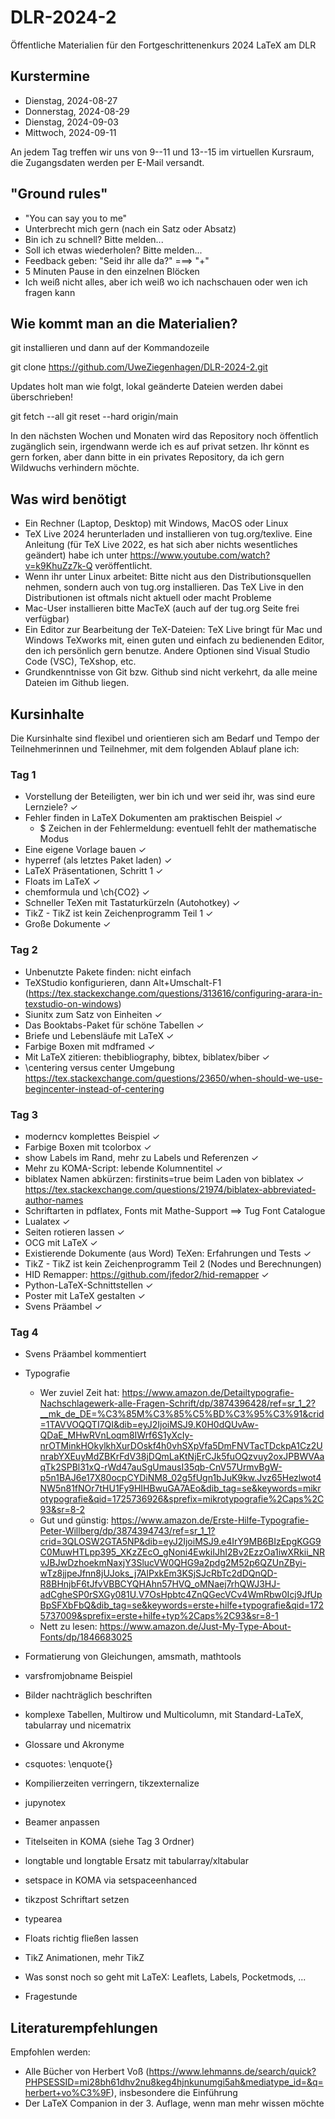 # DLR-2024-2

Öffentliche Materialien für den Fortgeschrittenenkurs 2024 LaTeX am DLR

## Kurstermine

* Dienstag, 2024-08-27
* Donnerstag, 2024-08-29
* Dienstag, 2024-09-03
* Mittwoch, 2024-09-11

An jedem Tag treffen wir uns von 9--11 und 13--15 im virtuellen Kursraum, die Zugangsdaten 
werden per E-Mail versandt.

## "Ground rules"

* "You can say you to me"
* Unterbrecht mich gern (nach ein Satz oder Absatz)
* Bin ich zu schnell? Bitte melden...
* Soll ich etwas wiederholen? Bitte melden...
* Feedback geben: "Seid ihr alle da?" ===> "+"
* 5 Minuten Pause in den einzelnen Blöcken
* Ich weiß nicht alles, aber ich weiß wo ich nachschauen oder wen ich fragen kann


## Wie kommt man an die Materialien?

git installieren und dann auf der Kommandozeile

git clone https://github.com/UweZiegenhagen/DLR-2024-2.git

Updates holt man wie folgt, lokal geänderte Dateien werden dabei überschrieben!

git fetch --all
git reset --hard origin/main

In den nächsten Wochen und Monaten wird das Repository noch öffentlich zugänglich sein, 
irgendwann werde ich es auf privat setzen. Ihr könnt es gern forken, aber dann
bitte in ein privates Repository, da ich gern Wildwuchs verhindern möchte.


## Was wird benötigt

* Ein Rechner (Laptop, Desktop) mit Windows, MacOS oder Linux
* TeX Live 2024 herunterladen und installieren von tug.org/texlive. Eine Anleitung (für TeX Live 2022, es hat sich aber nichts wesentliches geändert) habe ich unter https://www.youtube.com/watch?v=k9KhuZz7k-Q veröffentlicht.
* Wenn ihr unter Linux arbeitet: Bitte nicht aus den Distributionsquellen nehmen, sondern auch von tug.org installieren. Das TeX Live in den Distributionen ist oftmals nicht aktuell oder macht Probleme
* Mac-User installieren bitte MacTeX (auch auf der tug.org Seite frei verfügbar)
* Ein Editor zur Bearbeitung der TeX-Dateien: TeX Live bringt für Mac und Windows TeXworks mit, einen guten und einfach zu bedienenden Editor, den ich persönlich gern benutze. Andere Optionen sind Visual Studio Code (VSC), TeXshop, etc.
* Grundkenntnisse von Git bzw. Github sind nicht verkehrt, da alle meine Dateien im Github liegen.

## Kursinhalte

Die Kursinhalte sind flexibel und orientieren sich am Bedarf und Tempo der 
Teilnehmerinnen und Teilnehmer, mit dem folgenden Ablauf plane ich:


### Tag 1

  * Vorstellung der Beteiligten, wer bin ich und wer seid ihr, was sind eure Lernziele? ✓
  * Fehler finden in LaTeX Dokumenten am praktischen Beispiel ✓
    - $ Zeichen in der Fehlermeldung: eventuell fehlt der mathematische Modus
  * Eine eigene Vorlage bauen ✓
  * hyperref (als letztes Paket laden) ✓
  * LaTeX Präsentationen, Schritt 1 ✓
  * Floats im LaTeX ✓
  * chemformula und \ch{CO2} ✓
  * Schneller TeXen mit Tastaturkürzeln (Autohotkey) ✓
  * TikZ - TikZ ist kein Zeichenprogramm Teil 1 ✓
  * Große Dokumente ✓


### Tag 2

  * Unbenutzte Pakete finden: nicht einfach
  * TeXStudio konfigurieren, dann Alt+Umschalt-F1
    (https://tex.stackexchange.com/questions/313616/configuring-arara-in-texstudio-on-windows)
  * Siunitx zum Satz von Einheiten ✓
  * Das Booktabs-Paket für schöne Tabellen ✓
  * Briefe und Lebensläufe mit LaTeX ✓
  * Farbige Boxen mit mdframed ✓
  * Mit LaTeX zitieren: thebibliography, bibtex, biblatex/biber ✓
  * \centering versus center Umgebung
    https://tex.stackexchange.com/questions/23650/when-should-we-use-begincenter-instead-of-centering

### Tag 3

  * moderncv komplettes Beispiel ✓
  * Farbige Boxen mit tcolorbox ✓
  * show Labels im Rand, mehr zu Labels und Referenzen ✓
  * Mehr zu KOMA-Script: lebende Kolumnentitel ✓
  * biblatex Namen abkürzen: firstinits=true beim Laden von biblatex ✓
    https://tex.stackexchange.com/questions/21974/biblatex-abbreviated-author-names
  * Schriftarten in pdflatex, Fonts mit Mathe-Support ==> Tug Font Catalogue
  * Lualatex ✓
  * Seiten rotieren lassen ✓
  * OCG mit LaTeX ✓
  * Existierende Dokumente (aus Word) TeXen: Erfahrungen und Tests ✓
  * TikZ - TikZ ist kein Zeichenprogramm Teil 2 (Nodes und Berechnungen)
  * HID Remapper: https://github.com/jfedor2/hid-remapper ✓
  * Python-LaTeX-Schnittstellen ✓
  * Poster mit LaTeX gestalten ✓
  * Svens Präambel ✓

### Tag 4

  * Svens Präambel kommentiert
  * Typografie
	- Wer zuviel Zeit hat: https://www.amazon.de/Detailtypografie-Nachschlagewerk-alle-Fragen-Schrift/dp/3874396428/ref=sr_1_2?__mk_de_DE=%C3%85M%C3%85%C5%BD%C3%95%C3%91&crid=1TAVVOQQTI7QI&dib=eyJ2IjoiMSJ9.K0H0dQUvAw-QDaE_MHwRVnLoqm8IWrf6S1yXcIy-nrOTMinkHOkylkhXurDOskf4h0vhSXpVfa5DmFNVTacTDckpA1Cz2UnrabYXEuyMdZBKrFdV38jDQmLaKtNjErCJk5fuOQzvuy2oxJPBWVAaqTk2SPBl31xQ-rWd47auSgUmausI35qb-CnV57UrmvBgW-p5n1BAJ6e17X80ocpCYDiNM8_02g5fUgn1bJuK9kw.Jvz65Hezlwot4NW5n81fNOr7tHU1Fy9HIHBwuGA7AEo&dib_tag=se&keywords=mikrotypografie&qid=1725736926&sprefix=mikrotypografie%2Caps%2C93&sr=8-2 
	- Gut und günstig: https://www.amazon.de/Erste-Hilfe-Typografie-Peter-Willberg/dp/3874394743/ref=sr_1_1?crid=3QLOSW2GTA5NP&dib=eyJ2IjoiMSJ9.e4IrY9MB6BIzEpgKGG9C0MuwHTLpp395_XKzZEcO_gNoni4EwkiIJhI2Bv2EzzOa1iwXRkii_NRvJBJwDzhoekmNaxjY3SlucVW0QHG9a2pdg2M52p6QZUnZByi-wTz8jjpeJfnn8jUJoks_j7AlPxkEm3KSjSJcRbTc2dDQnQD-R8BHnjbF6tJfvVBBCYQHAhn57HVQ_oMNaej7rhQWJ3HJ-adCgheSP0rSXGy081U.V7OsHpbtc4ZnQGecVCv4WmRbw0Icj9JfUpBpSFXbFbQ&dib_tag=se&keywords=erste+hilfe+typografie&qid=1725737009&sprefix=erste+hilfe+typ%2Caps%2C93&sr=8-1
    - Nett zu lesen: https://www.amazon.de/Just-My-Type-About-Fonts/dp/1846683025
  * Formatierung von Gleichungen, amsmath, mathtools
  * varsfromjobname Beispiel
  * Bilder nachträglich beschriften
  * komplexe Tabellen, Multirow und Multicolumn, mit Standard-LaTeX, tabularray und nicematrix
  * Glossare und Akronyme
  * csquotes: \enquote{}
  * Kompilierzeiten verringern, tikzexternalize
  * jupynotex   
  * Beamer anpassen
  * Titelseiten in KOMA (siehe Tag 3 Ordner)
  * longtable und longtable Ersatz mit tabularray/xltabular


  * setspace in KOMA via setspaceenhanced 
  * tikzpost Schriftart setzen
  * typearea

  * Floats richtig fließen lassen
  * TikZ Animationen, mehr TikZ
  * Was sonst noch so geht mit LaTeX: Leaflets, Labels, Pocketmods, ...
  * Fragestunde

## Literaturempfehlungen

Empfohlen werden:

* Alle Bücher von Herbert Voß (https://www.lehmanns.de/search/quick?PHPSESSID=mi28bh61dhv2nu8keg4hjnkunumgi5ah&mediatype_id=&q=herbert+vo%C3%9F), insbesondere die Einführung
* Der LaTeX Companion in der 3. Auflage, wenn man mehr wissen möchte

